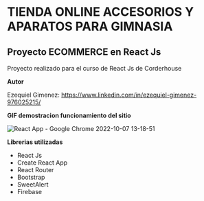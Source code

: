 # TIENDA ONLINE ACCESORIOS Y APARATOS PARA GIMNASIA

## Proyecto ECOMMERCE en React Js

Proyecto realizado para el curso de React Js de Corderhouse

**Autor** 


Ezequiel Gimenez: https://www.linkedin.com/in/ezequiel-gimenez-976025215/

**GIF demostracion funcionamiento del sitio**


![React App - Google Chrome 2022-10-07 13-18-51](https://user-images.githubusercontent.com/102333584/194613051-da533426-6061-4ab5-8086-12e72940c3d5.gif)

**Librerias utilizadas**

* React Js
* Create React App
* React Router
* Bootstrap
* SweetAlert
* Firebase
